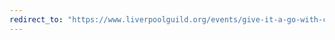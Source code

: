 ```yaml
---
redirect_to: "https://www.liverpoolguild.org/events/give-it-a-go-with-cybersecurity-society-an-introduction-to-cybersecurity-a1ff"
---
```

